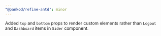 ```yaml
---
"@pankod/refine-antd": minor
---
```


Added `top` and `bottom` props to render custom elements rather than `Logout` and `Dashboard` items in `Sider` component.
